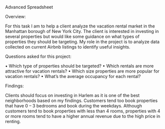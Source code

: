 Advanced Spreadsheet

Overview:

For this task I am to help a client analyze the vacation rental market in the Manhattan borough of New York City. The client is interested in investing in several properties but would like some guidance on what types of properties they should be targeting. My role in the project is to analyze data collected on current Airbnb listings to identify useful insights.

Questions asked for this project:

•	Which type of properties should be targeted?
•	Which rentals are more attractive for vacation rentals?
•	Which size properties are more popular for vacation rentals?
•	What’s the average occupancy for each rental?

Findings:

Clients should focus on investing in Harlem as it is one of the best neighborhoods based on my findings. Customers tend too book properties that have 0 – 3 bedrooms and book during the weekdays. Although customers tend to book properties with less than 4 rooms, properties with 4 or more rooms tend to have a higher annual revenue due to the high price in renting.
